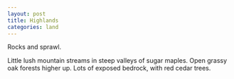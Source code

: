 ```yaml
---
layout: post
title: Highlands
categories: land
---
```


Rocks and sprawl. 

Little lush mountain streams in steep valleys of sugar maples. Open grassy oak forests higher up. Lots of exposed bedrock, with red cedar trees.
